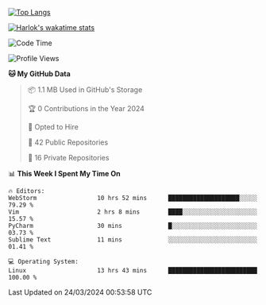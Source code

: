 [![Top Langs](https://github-readme-stats.vercel.app/api/top-langs/?username=remisiki&theme=dracula&layout=compact&hide=Jupyter%20Notebook,CSS,HTML&langs_count=10&exclude_repo=GMM-Demux-GUI)](https://github.com/anuraghazra/github-readme-stats)

[![Harlok's wakatime stats](https://github-readme-stats.vercel.app/api/wakatime?username=@remisiki&theme=dracula&layout=compact&langs_count=10&hide=other,html,css,text,json,markdown,jupyter)](https://github.com/anuraghazra/github-readme-stats)

<!--START_SECTION:waka-->
![Code Time](http://img.shields.io/badge/Code%20Time-712%20hrs%2014%20mins-blue)

![Profile Views](http://img.shields.io/badge/Profile%20Views-3-blue)

**🐱 My GitHub Data** 

> 📦 1.1 MB Used in GitHub's Storage 
 > 
> 🏆 0 Contributions in the Year 2024
 > 
> 💼 Opted to Hire
 > 
> 📜 42 Public Repositories 
 > 
> 🔑 16 Private Repositories 
 > 
📊 **This Week I Spent My Time On** 

```text
🔥 Editors: 
WebStorm                 10 hrs 52 mins      ████████████████████░░░░░   79.29 % 
Vim                      2 hrs 8 mins        ████░░░░░░░░░░░░░░░░░░░░░   15.57 % 
PyCharm                  30 mins             █░░░░░░░░░░░░░░░░░░░░░░░░   03.73 % 
Sublime Text             11 mins             ░░░░░░░░░░░░░░░░░░░░░░░░░   01.41 % 

💻 Operating System: 
Linux                    13 hrs 43 mins      █████████████████████████   100.00 % 
```


 Last Updated on 24/03/2024 00:53:58 UTC
<!--END_SECTION:waka-->
